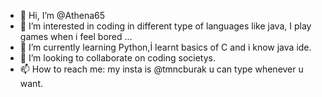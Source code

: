 - 👋 Hi, I’m @Athena65
- 👀 I’m interested in coding in different type of languages like java, I play games when i feel bored ...
- 🌱 I’m currently learning Python,İ learnt basics of C and i know java ide.
- 💞️ I’m looking to collaborate on coding societys.
- 📫 How to reach me: my insta is @tmncburak u can type whenever u want.

<!---
Athena65/Athena65 is a ✨ special ✨ repository because its `README.md` (this file) appears on your GitHub profile.
You can click the Preview link to take a look at your changes.
--->
